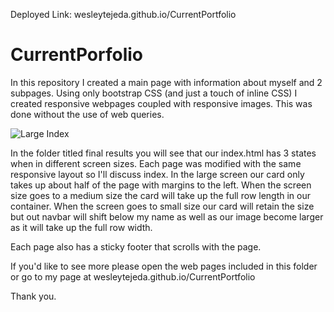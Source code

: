 Deployed Link: wesleytejeda.github.io/CurrentPortfolio
# CurrentPorfolio
In this repository I created a main page with information about myself and 2 subpages.
Using only bootstrap CSS (and just a touch of inline CSS) I created responsive webpages 
coupled with responsive images. This was done without the use of web queries.

![](final_results/lgIndex.png?raw=true "Large Index")

In the folder titled final results you will see that our index.html has 3 states when in different screen sizes.
Each page was modified with the same responsive layout so I'll discuss index. In the large screen our card only takes up
about half of the page with margins to the left. When the screen size goes to a medium size the card will take up the full
row length in our container. When the screen goes to small size our card will retain the size but out navbar will shift below my name as well as our image become larger as it will take up the full row width. 

Each page also has a sticky footer that scrolls with the page.

If you'd like to see more please open the web pages included in this folder or go to my page at wesleytejeda.github.io/CurrentPortfolio

Thank you.
